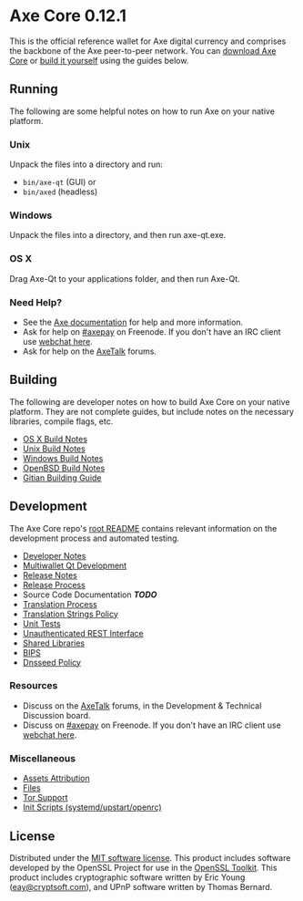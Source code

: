 Axe Core 0.12.1
=====================

This is the official reference wallet for Axe digital currency and comprises the backbone of the Axe peer-to-peer network. You can [download Axe Core](https://www.axe.org/downloads/) or [build it yourself](#building) using the guides below.

Running
---------------------
The following are some helpful notes on how to run Axe on your native platform.

### Unix

Unpack the files into a directory and run:

- `bin/axe-qt` (GUI) or
- `bin/axed` (headless)

### Windows

Unpack the files into a directory, and then run axe-qt.exe.

### OS X

Drag Axe-Qt to your applications folder, and then run Axe-Qt.

### Need Help?

* See the [Axe documentation](https://axepay.atlassian.net/wiki/display/DOC)
for help and more information.
* Ask for help on [#axepay](http://webchat.freenode.net?channels=axepay) on Freenode. If you don't have an IRC client use [webchat here](http://webchat.freenode.net?channels=axepay).
* Ask for help on the [AxeTalk](https://axetalk.org/) forums.

Building
---------------------
The following are developer notes on how to build Axe Core on your native platform. They are not complete guides, but include notes on the necessary libraries, compile flags, etc.

- [OS X Build Notes](build-osx.md)
- [Unix Build Notes](build-unix.md)
- [Windows Build Notes](build-windows.md)
- [OpenBSD Build Notes](build-openbsd.md)
- [Gitian Building Guide](gitian-building.md)

Development
---------------------
The Axe Core repo's [root README](/README.md) contains relevant information on the development process and automated testing.

- [Developer Notes](developer-notes.md)
- [Multiwallet Qt Development](multiwallet-qt.md)
- [Release Notes](release-notes.md)
- [Release Process](release-process.md)
- Source Code Documentation ***TODO***
- [Translation Process](translation_process.md)
- [Translation Strings Policy](translation_strings_policy.md)
- [Unit Tests](unit-tests.md)
- [Unauthenticated REST Interface](REST-interface.md)
- [Shared Libraries](shared-libraries.md)
- [BIPS](bips.md)
- [Dnsseed Policy](dnsseed-policy.md)

### Resources
* Discuss on the [AxeTalk](https://axetalk.org/) forums, in the Development & Technical Discussion board.
* Discuss on [#axepay](http://webchat.freenode.net/?channels=axepay) on Freenode. If you don't have an IRC client use [webchat here](http://webchat.freenode.net/?channels=axepay).

### Miscellaneous
- [Assets Attribution](assets-attribution.md)
- [Files](files.md)
- [Tor Support](tor.md)
- [Init Scripts (systemd/upstart/openrc)](init.md)

License
---------------------
Distributed under the [MIT software license](http://www.opensource.org/licenses/mit-license.php).
This product includes software developed by the OpenSSL Project for use in the [OpenSSL Toolkit](https://www.openssl.org/). This product includes
cryptographic software written by Eric Young ([eay@cryptsoft.com](mailto:eay@cryptsoft.com)), and UPnP software written by Thomas Bernard.
